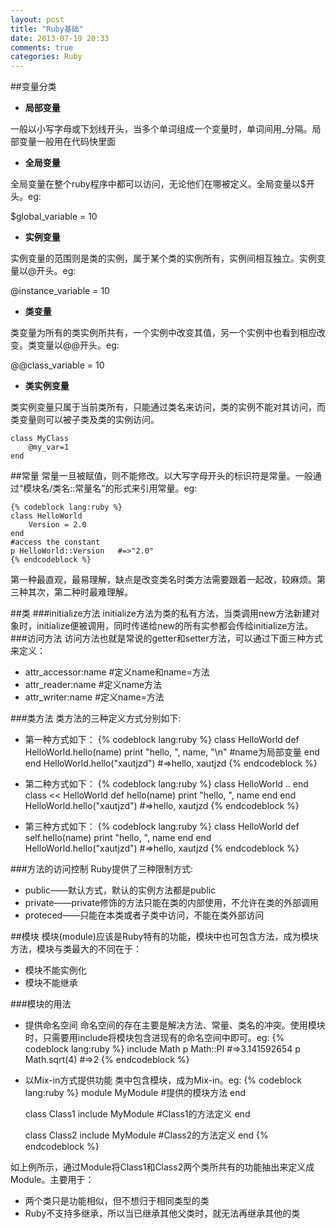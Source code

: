 ```yaml
---
layout: post
title: "Ruby基础"
date: 2013-07-19 20:33
comments: true
categories: Ruby 
---
```


##变量分类
- **局部变量**

一般以小写字母或下划线开头，当多个单词组成一个变量时，单词间用\_分隔。局部变量一般用在代码快里面

- **全局变量**

全局变量在整个ruby程序中都可以访问，无论他们在哪被定义。全局变量以$开头。eg:

$global\_variable = 10

- **实例变量**

实例变量的范围则是类的实例，属于某个类的实例所有，实例间相互独立。实例变量以@开头。eg:

@instance\_variable = 10

- **类变量**

类变量为所有的类实例所共有，一个实例中改变其值，另一个实例中也看到相应改变。类变量以@@开头。eg:

@@class\_variable = 10


- **类实例变量**

类实例变量只属于当前类所有，只能通过类名来访问，类的实例不能对其访问，而类变量则可以被子类及类的实例访问。

	class MyClass
  		@my_var=1
	end

##常量
常量一旦被赋值，则不能修改。以大写字母开头的标识符是常量。一般通过“模块名/类名::常量名”的形式来引用常量。eg:

    {% codeblock lang:ruby %}
    class HelloWorld
        Version = 2.0
    end
    #access the constant
    p HelloWorld::Version   #=>"2.0"
    {% endcodeblock %}

第一种最直观，最易理解，缺点是改变类名时类方法需要跟着一起改，较麻烦。第三种其次，第二种时最难理解。

##类
###initialize方法
initialize方法为类的私有方法，当类调用new方法新建对象时，initialize便被调用，同时传递给new的所有实参都会传给initialize方法。
###访问方法
访问方法也就是常说的getter和setter方法，可以通过下面三种方式来定义：

- attr\_accessor:name     #定义name和name=方法
- attr\_reader:name       #定义name方法
- attr\_writer:name       #定义name=方法

###类方法
类方法的三种定义方式分别如下:  

- 第一种方式如下：
    {% codeblock lang:ruby %}
    class HelloWorld
        def HelloWorld.hello(name)
            print "hello, ", name, "\n"     #name为局部变量
        end
    end
    HelloWorld.hello("xautjzd")     #=>hello, xautjzd
    {% endcodeblock %}

- 第二种方式如下：
    {% codeblock lang:ruby %}
    class HelloWorld
        ..
    end
    class << HelloWorld
        def hello(name)
            print "hello, ", name
        end
    end
    HelloWorld.hello("xautjzd")   #=>hello, xautjzd
    {% endcodeblock %}

- 第三种方式如下：
    {% codeblock lang:ruby %}
    class HelloWorld
        def self.hello(name)
            print "hello, ", name
        end
    end
    HelloWorld.hello("xautjzd")    #=>hello, xautjzd
    {% endcodeblock %}

###方法的访问控制
Ruby提供了三种限制方式:

+ public——默认方式，默认的实例方法都是public
+ private——private修饰的方法只能在类的内部使用，不允许在类的外部调用
+ proteced——只能在本类或者子类中访问，不能在类外部访问

##模块
模块(module)应该是Ruby特有的功能，模块中也可包含方法，成为模块方法，模块与类最大的不同在于：

- 模块不能实例化
- 模块不能继承

###模块的用法
- 提供命名空间
命名空间的存在主要是解决方法、常量、类名的冲突。使用模块时，只需要用include将模块包含进现有的命名空间中即可。eg:
    {% codeblock lang:ruby %}
    include Math
    p Math::PI     #=>3.141592654
    p Math.sqrt(4) #=>2
    {% endcodeblock %}

- 以Mix-in方式提供功能
类中包含模块，成为Mix-in。eg:
    {% codeblock lang:ruby %}
    module MyModule
        #提供的模块方法
    end

    class Class1
        include MyModule
        #Class1的方法定义
    end

    class Class2
        include MyModule
        #Class2的方法定义
    end
    {% endcodeblock %}

如上例所示，通过Module将Class1和Class2两个类所共有的功能抽出来定义成Module。主要用于：

* 两个类只是功能相似，但不想归于相同类型的类
* Ruby不支持多继承，所以当已继承其他父类时，就无法再继承其他的类
